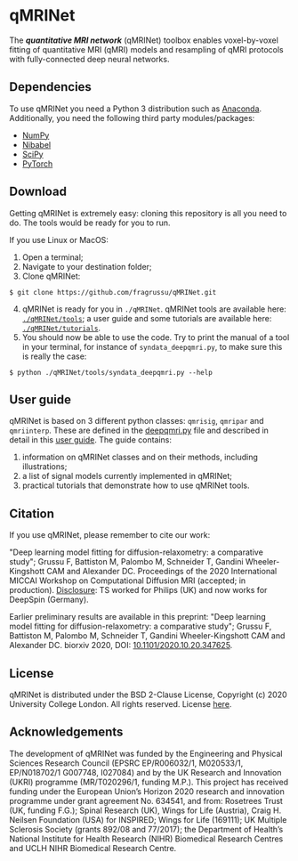 # qMRINet
The ***quantitative MRI network*** (qMRINet) toolbox enables voxel-by-voxel fitting of quantitative MRI (qMRI) models and resampling of qMRI protocols with fully-connected deep neural networks.

## Dependencies
To use qMRINet you need a Python 3 distribution such as [Anaconda](http://www.anaconda.com/distribution). Additionally, you need the following third party modules/packages:
* [NumPy](http://numpy.org)
* [Nibabel](http://nipy.org/nibabel)
* [SciPy](http://www.scipy.org)
* [PyTorch](http://pytorch.org/)


## Download 
Getting qMRINet is extremely easy: cloning this repository is all you need to do. The tools would be ready for you to run.

If you use Linux or MacOS:

1. Open a terminal;
2. Navigate to your destination folder;
3. Clone qMRINet:
```
$ git clone https://github.com/fragrussu/qMRINet.git 
```
4. qMRINet is ready for you in `./qMRINet`. qMRINet tools are available here: [`./qMRINet/tools`](https://github.com/fragrussu/qMRINet/tree/master/tools); a user guide and some tutorials are available here: [`./qMRINet/tutorials`](https://github.com/fragrussu/qMRINet/tree/master/tutorials).
5. You should now be able to use the code. Try to print the manual of a tool in your terminal, for instance of `syndata_deepqmri.py`, to make sure this is really the case:
```
$ python ./qMRINet/tools/syndata_deepqmri.py --help
```

## User guide
qMRINet is based on 3 different python classes: `qmrisig`, `qmripar` and `qmriinterp`. These are defined in the [deepqmri.py](https://github.com/fragrussu/qMRINet/blob/master/tools/deepqmri.py) file and described in detail in this [user guide](https://github.com/fragrussu/qMRINet/blob/master/tutorials/README.md). The guide contains:
1. information on qMRINet classes and on their methods, including illustrations;
2. a list of signal models currently implemented in qMRINet; 
3. practical tutorials that demonstrate how to use qMRINet tools.

## Citation
If you use qMRINet, please remember to cite our work:

"Deep learning model fitting for diffusion-relaxometry: a comparative study"; Grussu F, Battiston M, Palombo M, Schneider T, Gandini Wheeler-Kingshott CAM and Alexander DC. Proceedings of the 2020 International MICCAI Workshop on Computational Diffusion MRI (accepted; in production). <ins>Disclosure</ins>: TS worked for Philips (UK) and now works for DeepSpin (Germany).

Earlier preliminary results are available in this preprint: "Deep learning model fitting for diffusion-relaxometry: a comparative study"; Grussu F, Battiston M, Palombo M, Schneider T, Gandini Wheeler-Kingshott CAM and Alexander DC. biorxiv 2020, DOI: [10.1101/2020.10.20.347625](https://doi.org/10.1101/2020.10.20.347625).

## License
qMRINet is distributed under the BSD 2-Clause License, Copyright (c) 2020 University College London. All rights reserved. License [here](http://github.com/fragrussu/qMRINet/blob/master/LICENSE).

## Acknowledgements
The development of qMRINet was funded by the Engineering and Physical Sciences Research Council (EPSRC EP/R006032/1, M020533/1, EP/N018702/1 G007748, I027084) and by the UK Research and Innovation (UKRI) programme (MR/T020296/1, funding M.P.). This project has received funding under the European Union’s Horizon 2020 research and innovation programme under grant agreement No. 634541, and from: Rosetrees Trust (UK, funding F.G.); Spinal Research (UK), Wings for Life (Austria), Craig H. Neilsen Foundation (USA) for INSPIRED; Wings for Life (169111); UK Multiple Sclerosis Society (grants 892/08 and 77/2017); the Department of Health’s National Institute for Health Research (NIHR) Biomedical Research Centres and UCLH NIHR Biomedical Research Centre.


